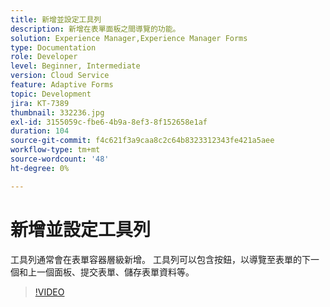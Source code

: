```yaml
---
title: 新增並設定工具列
description: 新增在表單面板之間導覽的功能。
solution: Experience Manager,Experience Manager Forms
type: Documentation
role: Developer
level: Beginner, Intermediate
version: Cloud Service
feature: Adaptive Forms
topic: Development
jira: KT-7389
thumbnail: 332236.jpg
exl-id: 3155059c-fbe6-4b9a-8ef3-8f152658e1af
duration: 104
source-git-commit: f4c621f3a9caa8c2c64b8323312343fe421a5aee
workflow-type: tm+mt
source-wordcount: '48'
ht-degree: 0%

---
```


# 新增並設定工具列

工具列通常會在表單容器層級新增。 工具列可以包含按鈕，以導覽至表單的下一個和上一個面板、提交表單、儲存表單資料等。

>[!VIDEO](https://video.tv.adobe.com/v/332236?quality=12&learn=on)
